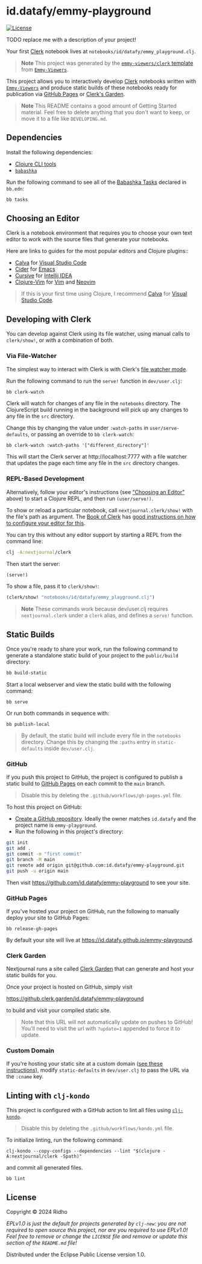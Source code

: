 # id.datafy/emmy-playground

[![License][license]][license-url]

TODO replace me with a description of your project!

Your first [Clerk][clerk-url] notebook lives at
`notebooks/id/datafy/emmy_playground.clj`.

> **Note** This project was generated by the [`emmy-viewers/clerk`
> template](https://github.com/mentat-collective/emmy-viewers/tree/main/resources/emmy-viewers/clerk)
> from [`Emmy-Viewers`][emmy-viewers-url].

This project allows you to interactively develop [Clerk][clerk-url] notebooks
written with [`Emmy-Viewers`](https://emmy-viewers.mentat.org) and produce
static builds of these notebooks ready for publication via [GitHub
Pages](https://pages.github.com/) or [Clerk's Garden](https://clerk.garden/).

> **Note**
> This README contains a good amount of Getting Started material. Feel free to
> delete anything that you don't want to keep, or move it to a file like
> `DEVELOPING.md`.

## Dependencies

Install the following dependencies:

- [Clojure CLI tools](https://clojure.org/guides/install_clojure)
- [`babashka`](https://github.com/babashka/babashka#installation)

Run the following command to see all of the [Babashka
Tasks](https://book.babashka.org/#tasks) declared in `bb.edn`:

```sh
bb tasks
```

## Choosing an Editor

Clerk is a notebook environment that requires you to choose your own text editor
to work with the source files that generate your notebooks.

Here are links to guides for the most popular editors and Clojure plugins::

- [Calva](https://calva.io/jack-in-guide/) for [Visual Studio Code](https://code.visualstudio.com/)
- [Cider](https://docs.cider.mx/cider/basics/up_and_running.html#launch-an-nrepl-server-from-emacs) for [Emacs](https://www.gnu.org/software/emacs/)
- [Cursive](https://cursive-ide.com/userguide/repl.html) for [Intellij IDEA](https://www.jetbrains.com/idea/download/#section=mac)
- [Clojure-Vim](https://github.com/clojure-vim/vim-jack-in) for [Vim](https://www.vim.org/) and [Neovim](https://neovim.io/)

> If this is your first time using Clojure, I recommend
> [Calva](https://calva.io/jack-in-guide/) for [Visual Studio
> Code](https://code.visualstudio.com/).

## Developing with Clerk

You can develop against Clerk using its file watcher, using manual calls to
`clerk/show!`, or with a combination of both.

### Via File-Watcher

The simplest way to interact with Clerk is with Clerk's [file watcher
mode](https://book.clerk.vision/#file-watcher).

Run the following command to run the `serve!` function in `dev/user.clj`:

```sh
bb clerk-watch
```

Clerk will watch for changes of any file in the `notebooks` directory. The
ClojureScript build running in the background will pick up any changes to any
file in the `src` directory.

Change this by changing the value under `:watch-paths` in `user/serve-defaults`,
or passing an override to `bb clerk-watch`:

```
bb clerk-watch :watch-paths '["different_directory"]'
```

This will start the Clerk server at http://localhost:7777 with a file
watcher that updates the page each time any file in the `src` directory changes.

### REPL-Based Development

Alternatively, follow your editor's instructions (see ["Choosing an
Editor"](#choosing-an-editor) above) to start a Clojure REPL, and then run
`(user/serve!)`.

To show or reload a particular notebook, call `nextjournal.clerk/show!` with the
file's path as argument. The [Book of Clerk](https://book.clerk.vision) has
[good instructions on how to configure your editor for
this](https://book.clerk.vision/#editor-integration).

You can try this without any editor support by starting a REPL from the command
line:

```sh
clj -A:nextjournal/clerk
```

Then start the server:

```clj
(serve!)
```

To show a file, pass it to `clerk/show!`:

```clj
(clerk/show! "notebooks/id/datafy/emmy_playground.clj")
```

> **Note**
> These commands work because dev/user.clj requires `nextjournal.clerk` under a
> `clerk` alias, and defines a `serve!` function.

## Static Builds

Once you're ready to share your work, run the following command to generate a
standalone static build of your project to the `public/build` directory:

```sh
bb build-static
```

Start a local webserver and view the static build with the following command:

```
bb serve
```

Or run both commands in sequence with:

```
bb publish-local
```

> By default, the static build will include every file in the `notebooks`
> directory. Change this by changing the `:paths` entry in `static-defaults`
> inside `dev/user.clj`.

### GitHub

If you push this project to GitHub, the project is configured to publish a
static build to [GitHub Pages](https://pages.github.com/) on each commit to the
`main` branch.

> Disable this by deleting the `.github/workflows/gh-pages.yml` file.

To host this project on GitHub:

- [Create a GitHub repository](https://github.com/new). Ideally the owner
  matches `id.datafy` and the project name is `emmy-playground`.
- Run the following in this project's directory:

```sh
git init
git add .
git commit -m "first commit"
git branch -M main
git remote add origin git@github.com:id.datafy/emmy-playground.git
git push -u origin main
```

Then visit https://github.com/id.datafy/emmy-playground to see your site.

### GitHub Pages

If you've hosted your project on GitHub, run the following to manually deploy your site to GitHub Pages:

```
bb release-gh-pages
```

By default your site will live at https://id.datafy.github.io/emmy-playground.

### Clerk Garden

Nextjournal runs a site called [Clerk Garden](https://github.clerk.garden/) that
can generate and host your static builds for you.

Once your project is hosted on GitHub, simply visit

https://github.clerk.garden/id.datafy/emmy-playground

to build and visit your compiled static site.

> Note that this URL will not automatically update on pushes to GitHub! You'll
> need to visit the url with `?update=1` appended to force it to update.

### Custom Domain

If you're hosting your static site at a custom domain ([see these
instructions](https://docs.github.com/en/pages/configuring-a-custom-domain-for-your-github-pages-site/managing-a-custom-domain-for-your-github-pages-site)),
modify `static-defaults` in `dev/user.clj` to pass the URL via the `:cname` key.

## Linting with `clj-kondo`

This project is configured with a GitHub action to lint all files using
[`clj-kondo`](https://github.com/clj-kondo/clj-kondo).

> Disable this by deleting the `.github/workflows/kondo.yml` file.

To initialize linting, run the following command:

```
clj-kondo --copy-configs --dependencies --lint "$(clojure -A:nextjournal/clerk -Spath)"
```

and commit all generated files.

```
bb lint
```

## License

Copyright © 2024 Ridho

_EPLv1.0 is just the default for projects generated by `clj-new`: you are not_
_required to open source this project, nor are you required to use EPLv1.0!_
_Feel free to remove or change the `LICENSE` file and remove or update this_
_section of the `README.md` file!_

Distributed under the Eclipse Public License version 1.0.

[clerk-url]: https://clerk.vision
[emmy-viewers-url]: https://emmy-viewers.mentat.org
[license]: https://img.shields.io/badge/License-EPL%201.0-green.svg
[license-url]: LICENSE

